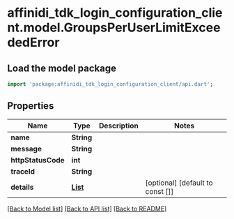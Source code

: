 # affinidi_tdk_login_configuration_client.model.GroupsPerUserLimitExceededError

## Load the model package

```dart
import 'package:affinidi_tdk_login_configuration_client/api.dart';
```

## Properties

| Name               | Type                                                                                | Description | Notes                            |
| ------------------ | ----------------------------------------------------------------------------------- | ----------- | -------------------------------- |
| **name**           | **String**                                                                          |             |
| **message**        | **String**                                                                          |             |
| **httpStatusCode** | **int**                                                                             |             |
| **traceId**        | **String**                                                                          |             |
| **details**        | [**List<InvalidParameterErrorDetailsInner>**](InvalidParameterErrorDetailsInner.md) |             | [optional] [default to const []] |

[[Back to Model list]](../README.md#documentation-for-models) [[Back to API list]](../README.md#documentation-for-api-endpoints) [[Back to README]](../README.md)
